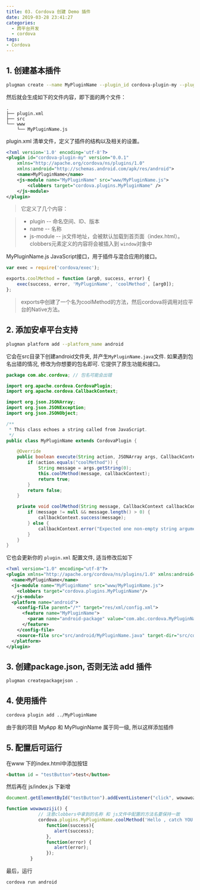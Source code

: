 ```yaml
---
title: 03. Cordova 创建 Demo 插件
date: 2019-03-28 23:41:27
categories:
  - 跨平台开发
  - cordova
tags:
- Cordova
---
```


## 1. 创建基本插件

```sh
plugman create --name MyPluginName --plugin_id cordova-plugin-my --plugin_version 0.0.1
```

然后就会生成如下的文件内容，即下面的两个文件：

```text
.
├── plugin.xml
├── src
└── www
    └── MyPluginName.js
```

plugin.xml 清单文件，定义了插件的结构以及相关的设置。

```xml
<?xml version='1.0' encoding='utf-8'?>
<plugin id="cordova-plugin-my" version="0.0.1"
	xmlns="http://apache.org/cordova/ns/plugins/1.0"
	xmlns:android="http://schemas.android.com/apk/res/android">
    <name>MyPluginName</name>
    <js-module name="MyPluginName" src="www/MyPluginName.js">
        <clobbers target="cordova.plugins.MyPluginName" />
    </js-module>
</plugin>
```

> 它定义了几个内容：

> * plugin -- 命名空间、ID、版本
> * name -- 名称
> * js-module -- js文件地址，会被默认加载到首页面（index.html）。clobbers元素定义的内容将会被插入到 `window`对象中

MyPluginName.js JavaScript接口，用于插件与混合应用的接口。

```javascript
var exec = require('cordova/exec');

exports.coolMethod = function (arg0, success, error) {
    exec(success, error, 'MyPluginName', 'coolMethod', [arg0]);
};
```

> exports中创建了一个名为coolMethod的方法，然后cordova将调用对应平台的Native方法。

## 2. 添加安卓平台支持

```sh
plugman platform add --platform_name android
```

它会在src目录下创建android文件夹, 并产生`MyPluginName.java`文件. 如果遇到包名出错的情况, 修改为你想要的包名即可. 它提供了原生功能和接口。

```java
package com.abc.cordova; // 包名可能会出错

import org.apache.cordova.CordovaPlugin;
import org.apache.cordova.CallbackContext;

import org.json.JSONArray;
import org.json.JSONException;
import org.json.JSONObject;

/**
 * This class echoes a string called from JavaScript.
 */
public class MyPluginName extends CordovaPlugin {

    @Override
    public boolean execute(String action, JSONArray args, CallbackContext callbackContext) throws JSONException {
        if (action.equals("coolMethod")) {
            String message = args.getString(0);
            this.coolMethod(message, callbackContext);
            return true;
        }
        return false;
    }

    private void coolMethod(String message, CallbackContext callbackContext) {
        if (message != null && message.length() > 0) {
            callbackContext.success(message);
        } else {
            callbackContext.error("Expected one non-empty string argument.");
        }
    }
}
```

它也会更新你的 `plugin.xml` 配置文件, 适当修改后如下

```xml
<?xml version="1.0" encoding="utf-8"?>
<plugin xmlns="http://apache.org/cordova/ns/plugins/1.0" xmlns:android="http://schemas.android.com/apk/res/android" id="cordova-plugin-my" version="0.0.1">
  <name>MyPluginName</name>
  <js-module name="MyPluginName" src="www/MyPluginName.js">
    <clobbers target="cordova.plugins.MyPluginName"/>
  </js-module>
  <platform name="android">
    <config-file parent="/*" target="res/xml/config.xml">
      <feature name="MyPluginName">
        <param name="android-package" value="com.abc.cordova.MyPluginName"/>
      </feature>
    </config-file>
    <source-file src="src/android/MyPluginName.java" target-dir="src/com/abc/cordova"/>
  </platform>
</plugin>
```

## 3. 创建package.json, 否则无法 add 插件

```bash
plugman createpackagejson .
```

## 4. 使用插件

```bash
cordova plugin add ../MyPluginName
```

由于我的项目 MyApp 和 MyPluginName 属于同一级, 所以这样添加插件

## 5. 配置后可运行

在www 下的index.html中添加按钮

```html
<button id = "testButton">test</button>
```

然后再在 js/index.js 下新增

```js
document.getElementById("testButton").addEventListener("click", wowawoziji);

function wowawoziji() {
            // 注意clobbers中拿到的名称 和 js文件中配置的方法名要保持一致
            cordova.plugins.MyPluginName.coolMethod('Hello , catch YOU!',
               function(success){
                  alert(success);
               },
               function(error) {
                  alert(error);
               });
         }
```

最后，运行

```sh
cordova run android
```
